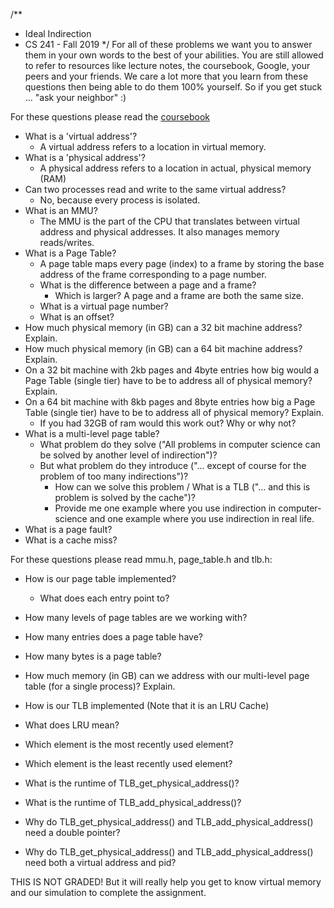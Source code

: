 /**
 * Ideal Indirection
 * CS 241 - Fall 2019
 */
For all of these problems we want you to answer them in your own words to the best of your abilities. You are still allowed to refer to resources like lecture notes, the coursebook, Google, your peers and your friends. We care a lot more that you learn from these questions then being able to do them 100% yourself. So if you get stuck ... "ask your neighbor" :)


For these questions please read the [coursebook](http://cs241.cs.illinois.edu/coursebook/Ipc#translating-addresses)
* What is a 'virtual address'?
  * A virtual address refers to a location in virtual memory.
* What is a 'physical address'?
  * A physical address refers to a location in actual, physical memory (RAM)
* Can two processes read and write to the same virtual address?
  * No, because every process is isolated.
* What is an MMU?
  * The MMU is the part of the CPU that translates between virtual address and physical addresses. It also manages memory reads/writes.
* What is a Page Table?
  * A page table maps every page (index) to a frame by storing the base address of the frame corresponding to a page number.
  * What is the difference between a page and a frame?
    * Which is larger?
      A page and a frame are both the same size. 
  * What is a virtual page number?
  * What is an offset?
* How much physical memory (in GB) can a 32 bit machine address? Explain.
* How much physical memory (in GB) can a 64 bit machine address? Explain.
* On a 32 bit machine with 2kb pages and 4byte entries how big would a Page Table (single tier) have to be to address all of physical memory? Explain.
* On a 64 bit machine with 8kb pages and 8byte entries how big a Page Table (single tier) have to be to address all of physical memory? Explain.
  * If you had 32GB of ram would this work out? Why or why not?
* What is a multi-level page table?
  * What problem do they solve ("All problems in computer science can be solved by another level of indirection")?
  * But what problem do they introduce ("... except of course for the problem of too many indirections")?
    * How can we solve this problem / What is a TLB ("... and this is problem is solved by the cache")?
    * Provide me one example where you use indirection in computer-science and one example where you use indirection in real life.
* What is a page fault?
* What is a cache miss?

For these questions please read mmu.h, page_table.h and tlb.h:

* How is our page table implemented?
  * What does each entry point to?
* How many levels of page tables are we working with?
* How many entries does a page table have?
* How many bytes is a page table?
* How much memory (in GB) can we address with our multi-level page table (for a single process)? Explain.

* How is our TLB implemented (Note that it is an LRU Cache)
* What does LRU mean?
* Which element is the most recently used element?
* Which element is the least recently used element?
* What is the runtime of TLB_get_physical_address()?
* What is the runtime of TLB_add_physical_address()?
* Why do TLB_get_physical_address() and TLB_add_physical_address() need a double pointer?
* Why do TLB_get_physical_address() and TLB_add_physical_address() need both a virtual address and pid?

THIS IS NOT GRADED! But it will really help you get to know virtual memory and our simulation to complete the assignment.
